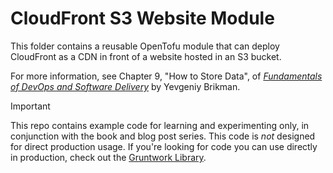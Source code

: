 # CloudFront S3 Website Module

This folder contains a reusable OpenTofu module that can deploy CloudFront as a CDN in front of a website hosted in 
an S3 bucket.

For more information, see Chapter 9, "How to Store Data", of
[_Fundamentals of DevOps and Software Delivery_](https://www.fundamentals-of-devops.com) by Yevgeniy Brikman.

> [!IMPORTANT]  
> This repo contains example code for learning and experimenting only, in conjunction with the book and blog post
> series. This code is _not_ designed for direct production usage. If you're looking for code you can use directly in
> production, check out the [Gruntwork Library](https://www.gruntwork.io/products/library).
